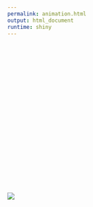 ```yaml
---
permalink: animation.html
output: html_document
runtime: shiny
---
```

<div id="scroll">
<br><br><br><br><br><br><br><br><br><br>
<br><br><br><br><br><br><br><br><br><br>
<script src="../js/script.js"></script>
<link rel="stylesheet" type="text/css" href="../css/style.css"/>

<img class="mySlides" src="https://media.istockphoto.com/photos/mountain-road-landscape-stunning-circleshape-made-with-neon-light-picture-id1313185964?k=20&m=1313185964&s=612x612&w=0&h=Al1RJH51s11mjjyLZjLHCVuDX4sOj4IoZidkZSFxSww=">


</div>
